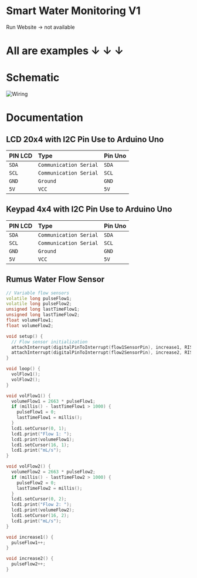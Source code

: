 # Smart Water Monitoring V1
Run Website -> not available

# All are examples ↓ ↓ ↓ 

# Schematic
![Wiring](https://github.com/multimedia-dan-robotika/Pengaduk-nutrisi/blob/main/SchematicPengadukNutrisi_V2.png)

# Documentation

## LCD 20x4 with I2C Pin Use to Arduino Uno

| PIN LCD | Type     | Pin Uno| 
| :-------- | :------- |  :------- |
| `SDA` | `Communication Serial` |`SDA` |
| `SCL` | `Communication Serial` |`SCL`|
| `GND` | `Ground` |`GND`|
| `5V` | `VCC` | `5V`|

## Keypad 4x4 with I2C Pin Use to Arduino Uno

| PIN LCD | Type     | Pin Uno| 
| :-------- | :------- |  :------- |
| `SDA` | `Communication Serial` |`SDA` |
| `SCL` | `Communication Serial` |`SCL`|
| `GND` | `Ground` |`GND`|
| `5V` | `VCC` | `5V`|


## Rumus Water Flow Sensor
```c++
// Variable flow sensors
volatile long pulseFlow1;
volatile long pulseFlow2;
unsigned long lastTimeFlow1;
unsigned long lastTimeFlow2;
float volumeFlow1;
float volumeFlow2;

void setup() {
  // Flow sensor initialization
  attachInterrupt(digitalPinToInterrupt(flow1SensorPin), increase1, RISING);
  attachInterrupt(digitalPinToInterrupt(flow2SensorPin), increase2, RISING); 
}

void loop() {
  volFlow1();
  volFlow2();
}

void volFlow1() {
  volumeFlow1 = 2663 * pulseFlow1;
  if (millis() - lastTimeFlow1 > 1000) {
    pulseFlow1 = 0;
    lastTimeFlow1 = millis();
  }
  lcd1.setCursor(0, 1);
  lcd1.print("Flow 1: ");
  lcd1.print(volumeFlow1);
  lcd1.setCursor(16, 1);
  lcd1.print("mL/s");
}

void volFlow2() {
  volumeFlow2 = 2663 * pulseFlow2;
  if (millis() - lastTimeFlow2 > 1000) {
    pulseFlow2 = 0;
    lastTimeFlow2 = millis();
  }
  lcd1.setCursor(0, 2);
  lcd1.print("Flow 2: ");
  lcd1.print(volumeFlow2);
  lcd1.setCursor(16, 2);
  lcd1.print("mL/s");
}

void increase1() {
  pulseFlow1++;
}

void increase2() {
  pulseFlow2++;
}
```
